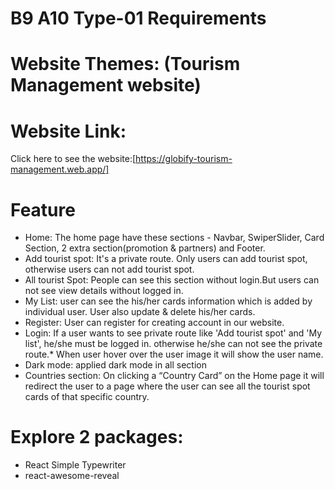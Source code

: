 # B9 A10 Type-01 Requirements
# Website Themes: (Tourism Management website)


# Website Link: 
Click here to see the website:[https://globify-tourism-management.web.app/]
# Feature
* Home: The home page have these sections - Navbar, SwiperSlider, Card Section, 2 extra section(promotion & partners) and  Footer.
* Add tourist spot: It's a private route. Only users can add tourist spot, otherwise users can not add tourist spot.
* All tourist Spot: People can see this section without login.But users can not see view details without logged in.
* My List: user can see the his/her cards information which is added by individual user. User also update & delete his/her cards.
* Register: User can register for creating account in our website.
* Login: If a user wants to see private route like 'Add tourist spot' and 'My list', he/she must be logged in. otherwise he/she can not see the private route.* When user hover over the user image it will show the user name.
* Dark mode: applied dark mode in  all section
* Countries section: On clicking a “Country Card” on the Home page it will redirect the user to a page where the user can see all the tourist spot cards of that specific
country.

# Explore 2 packages:
* React Simple Typewriter
* react-awesome-reveal
